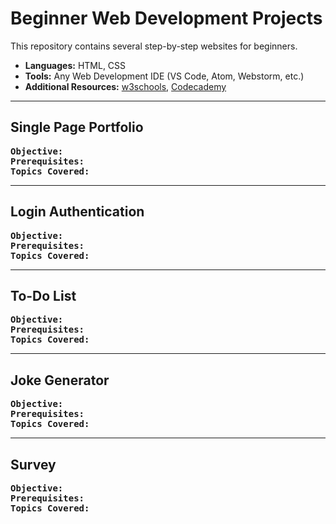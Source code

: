 # Beginner Web Development Projects

This repository contains several step-by-step websites for beginners.

* **Languages:** HTML, CSS
* **Tools:** Any Web Development IDE (VS Code, Atom, Webstorm, etc.)
* **Additional Resources:** [w3schools](https://www.w3schools.com/), [Codecademy](https://www.codecademy.com/learn/paths/web-development)

---

## Single Page Portfolio

<pre>
<b>Objective:</b>
<b>Prerequisites:</b>
<b>Topics Covered:</b>
</pre>

---

## Login Authentication

<pre>
<b>Objective:</b>
<b>Prerequisites:</b>
<b>Topics Covered:</b>
</pre>

---

## To-Do List

<pre>
<b>Objective:</b>
<b>Prerequisites:</b>
<b>Topics Covered:</b>
</pre>

---

## Joke Generator

<pre>
<b>Objective:</b>
<b>Prerequisites:</b>
<b>Topics Covered:</b>
</pre>

---

## Survey

<pre>
<b>Objective:</b>
<b>Prerequisites:</b>
<b>Topics Covered:</b>
</pre>
